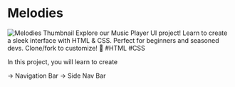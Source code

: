# Melodies
![Melodies Thumbnail](https://github.com/mstechcampus/melodies/assets/105310360/498eb542-f162-4ad3-9d04-954b1cd6d5e0)
Explore our Music Player UI project! Learn to create a sleek interface with HTML &amp; CSS. Perfect for beginners and seasoned devs. Clone/fork to customize! 🎵 #HTML #CSS

In this project, you will learn to create

-> Navigation Bar
-> Side Nav Bar
